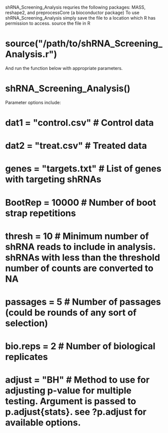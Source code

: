 shRNA_Screening_Analysis requries the following packages:
MASS, reshape2, and preprocessCore (a bioconductor package)
To use shRNA_Screening_Analysis simply save the file to a location which R has permission to access.
source the file in R 
# source("/path/to/shRNA_Screening_Analysis.r")
And run the function below with appropriate parameters.
# shRNA_Screening_Analysis()
Parameter options include:
# dat1 = "control.csv"	# Control data
# dat2 = "treat.csv"	# Treated data
# genes = "targets.txt"	# List of genes with targeting shRNAs
# BootRep = 10000		# Number of boot strap repetitions 
# thresh = 10			# Minimum number of shRNA reads to include in analysis. shRNAs with less than the threshold number of counts are converted to NA 
# passages = 5			# Number of passages (could be rounds of any sort of selection)
# bio.reps = 2			# Number of biological replicates
# adjust = "BH"			# Method to use for adjusting p-value for multiple testing. Argument is passed to p.adjust{stats}. see ?p.adjust for available options.
